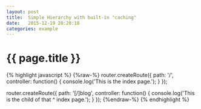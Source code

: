 ```yaml
---
layout: post
title:  Simple Hierarchy with built-in "caching"
date:   2015-12-19 20:20:18
categories: example
---
```



<div class="panel">
  <div class="panel-heading">
    <h1 class="title text-center">{{ page.title }}</h1>
  </div>
  <div class="panel-body">
{% highlight javascript %}
{%raw-%}
router.createRoute({
  path: '/',
  controller: function() {
    console.log('This is the index page.');
  }
});

router.createRoute({
  path: '[/]blog',
  controller: function() {
    console.log('This is the child of that ^ index page.');
  }
});
{%endraw-%}
{% endhighlight %}
  </div>
</div>